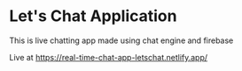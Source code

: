 # Let's Chat Application
This is live chatting app made using chat engine and firebase

Live at https://real-time-chat-app-letschat.netlify.app/

